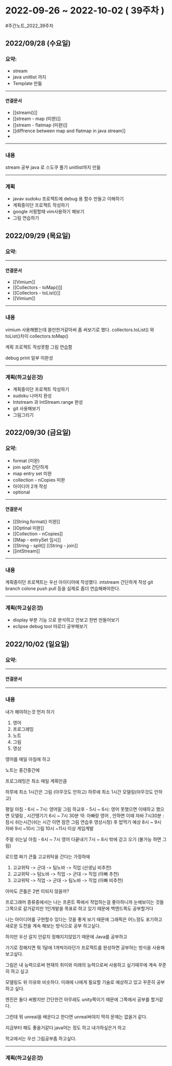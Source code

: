 # 2022-09-26 ~ 2022-10-02 ( 39주차 )
#주간노트_2022_39주차

## 2022/09/28 (수요일)
### 요약:
- stream
- java unitlist 까지
- Template 만듦

----
#### 연결문서
- [[stream()]]
- [[stream - map (미완)]]
- [[stream - flatmap (미완)]]
- [[diffrence between map and flatmap in java stream]]
- 

----
### 내용
stream 공부
java 로 스도쿠 풀기 unitlist까지 만듦

----
### 계획
- javav sudoku 프로젝트에 debug 용 함수 만들고 이해하기
- 계획중이던 프로젝트 작성하기
- google 서핑할때 vim사용하기 해보기
- 그림 연습하기




## 2022/09/29 (목요일)
### 요약:

----
#### 연결문서
- [[Vimium]]
- [[Collectors - toMap()]]
- [[Collectors - toList()]]
- [[Vimium]]
----
### 내용
vimium 사용해봤는데 쓸만한거같아써 좀 써보기로 했다.
collectors.toList() 와 toList()차이
collectors.toMap()

계획 프로젝트 작성못함
그림 연습함

debug print 일부 미완성

----
### 계획(하고싶은것)
- 계획중이던 프로젝트 작성하기
- sudoku 나머지 완성
- Intstream 과 IntStream.range 완성
- git 사용해보기
- 그림그리기



## 2022/09/30 (금요일)
### 요약:
- format (미완)
- join split 간단하게
- map entry set 미완
- collection - nCopies 미완 
- 아이디어 2개 작성
- optional
----
#### 연결문서
- [[String.format() 미완]]
- [[Optinal 미완]]
- [[Collection - nCopies]]
- [[Map - entrySet 임시]]
- [[String - split]]  [[String - join]]
- [[intStream]]

----
### 내용

계획중이던 프로젝트는 우선 아이디어에 작성했다.
intstream 간단하게 작성
git branch colone push pull 등을 실제로 좀더 연습해봐야한다.

----
### 계획(하고싶은것)
- display 부분 기능 으로 분석하고 안보고 한번 만들어보기
- eclipse debug tool 따로더 공부해보기



## 2022/10/02 (일요일)
### 요약:

----
#### 연결문서

----
### 내용

 내가 해야하는것 먼저 하기
1. 영어
2. 프로그래밍
3. 노트
4. 그림
5. 영상

영어를 매일 아침에 하고

노트는 중간중간에

프로그래밍은 최소 매일 계획만큼

하루에 최소 1시간은 그림 (아무것도 안하고)
하루에 최소 1시간 모델링(아무것도 안하고)

평일
아침 - 6시 ~ 7시: 영어밑 그림
하교후 - 
	5시 ~ 6시: 영어 못했으면 이때하고 했으면 모델링 , 시간땡기기
	6시 ~ 7시 30분 약: 아빠랑 영어 , 안하면 이때 자바
	7시30분 : 잠시 쉬는시간(쉬는 시간 이면 잠깐 그림 연습후 영상시청) 후 밥먹기 예상
	8시 ~ 9시 자바
	9시 ~10시 그림
	10시 ~11시 이상 게임계발

주말 쉬는날
아침 - 
6시 ~ 7시 영어 다끝내기
7시 ~ 8시 밖에 걷고 오기 (불가능 하면 그림)




로드맵 짜기
큰틀
고교위탁을 간다는 가정하에
1.  고교위탁 -> 군대 -> 팀노바 -> 직업 (선생님 비추천)
2. 고교위탁 -> 팀노바 -> 직업 -> 군대 -> 직업 (아빠 추천)
3. 고교위탁 -> 직업 -> 군대 -> 팀노바 -> 직업 (아빠 비추천)

아마도 큰틀은 2번 이되지 않을까?

프로그래머 종류중에서는 나는 프론트 쪽에서 작업하는걸 좋아하니까
눈에보이는 것들 그쪽으로 갈거같지만
1인개발을 목표로 하고 있기 때문에 백엔드쪽도 공부할거다

나는 아이디어를 구현할수 있다는 것을 좋게 보기 때문에
그래픽은 어느정도 포기하고 새로운 도전을 계속 해보는 방식으로 공부 하고싶다.

하지만 우선 갈지 안갈지 정해지지않았기 때문에 Java를 공부하고

가기로 정해지면 뭐 1달에 1개씩이라던가 프로젝트를 완성하면 공부하는 방식을
사용해 보고싶다.

그림은 내 능력으로써 현재의 취미와 미래의 능력으로써 사용하고 싶기때무에 계속
꾸준히 하고 싶고

모델링도 위 이유와  비슷하다. 미래에 나에게 필요할 기술로 예상하고 있고 꾸준히
공부하고 싶다.

엔진은 둘다 써봤지만 간단한건 아무레도 unity쪽이기 때문에 그쪽에서 공부를 할거같 다.

그런데 뭐 unreal을 배운다고 한다면 unreal써야지 딱히 문제는 없을거 같다.

지금부터 해도 좋을거같다 java어는 정도 하고 내가하싶은거 하고

학교에서는 우선 그림공부좀 하고싶다.









----
### 계획(하고싶은것)